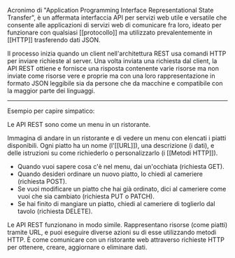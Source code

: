 Acronimo di "Application Programming Interface Representational State Transfer", è un affermata interfaccia API per servizi web utile e versatile che consente alle applicazioni di servizi web di comunicare fra loro, ideato per funzionare con qualsiasi [[protocollo]] ma utilizzato prevalentemente in [[HTTP]] trasferendo dati JSON.

Il processo inizia quando un client nell'architettura REST usa comandi HTTP per inviare richieste al server. Una volta inviata una richiesta dal client, la API REST ottiene e fornisce una risposta contenente varie risorse ma non inviate come risorse vere e proprie ma con una loro rappresentazione in formato JSON leggibile sia da persone che da macchine e compatibile con la maggior parte dei linguaggi.

--- 

Esempio per capire simpatico:

Le API REST sono come un menu in un ristorante.

Immagina di andare in un ristorante e di vedere un menu con elencati i piatti disponibili. Ogni piatto ha un nome (l'[[URL]]), una descrizione (i dati), e delle istruzioni su come richiederlo o personalizzarlo (i [[Metodi HTTP]]).

- Quando vuoi sapere cosa c'è nel menu, dai un'occhiata (richiesta GET).
- Quando desideri ordinare un nuovo piatto, lo chiedi al cameriere (richiesta POST).
- Se vuoi modificare un piatto che hai già ordinato, dici al cameriere come vuoi che sia cambiato (richiesta PUT o PATCH).
- Se hai finito di mangiare un piatto, chiedi al cameriere di toglierlo dal tavolo (richiesta DELETE).

Le API REST funzionano in modo simile. Rappresentano risorse (come piatti) tramite URL, e puoi eseguire diverse azioni su di esse utilizzando metodi HTTP. È come comunicare con un ristorante web attraverso richieste HTTP per ottenere, creare, aggiornare o eliminare dati.